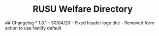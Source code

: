 <h1 align="center">RUSU Welfare Directory</h1>
## Changelog
* 1.0.1 - 30/04/20
    - Fixed header logo title
    - Removed form action to use Netlify default
